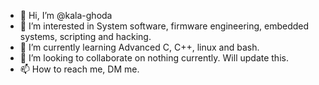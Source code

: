 - 👋 Hi, I’m @kala-ghoda
- 👀 I’m interested in System software, firmware engineering, embedded systems, scripting and hacking.
- 🌱 I’m currently learning Advanced C, C++, linux and bash.
- 💞️ I’m looking to collaborate on nothing currently. Will update this.
- 📫 How to reach me, DM me.

<!---
kala-ghoda/kala-ghoda is a ✨ special ✨ repository because its `README.md` (this file) appears on your GitHub profile.
You can click the Preview link to take a look at your changes.
--->
